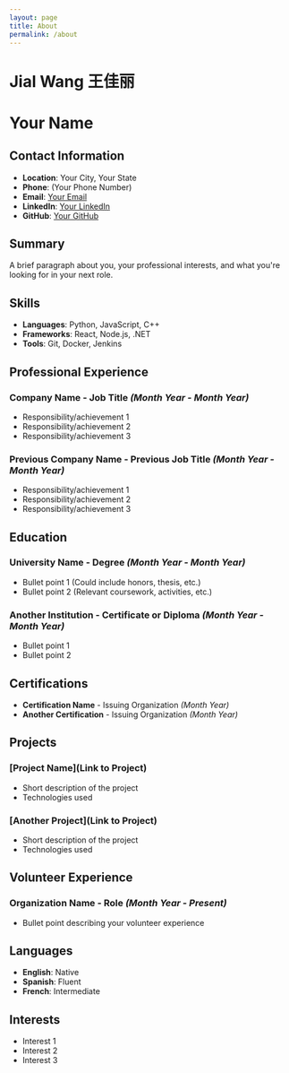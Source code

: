 ```yaml
---
layout: page
title: About
permalink: /about
---
```


# Jial Wang  王佳丽


# Your Name

## Contact Information
- **Location**: Your City, Your State
- **Phone**: (Your Phone Number)
- **Email**: [Your Email](mailto:youremail@example.com)
- **LinkedIn**: [Your LinkedIn](https://www.linkedin.com/in/yourusername)
- **GitHub**: [Your GitHub](https://github.com/yourusername)

## Summary
A brief paragraph about you, your professional interests, and what you're looking for in your next role.

## Skills
- **Languages**: Python, JavaScript, C++
- **Frameworks**: React, Node.js, .NET
- **Tools**: Git, Docker, Jenkins

## Professional Experience

### Company Name - Job Title *(Month Year - Month Year)*
- Responsibility/achievement 1
- Responsibility/achievement 2
- Responsibility/achievement 3

### Previous Company Name - Previous Job Title *(Month Year - Month Year)*
- Responsibility/achievement 1
- Responsibility/achievement 2
- Responsibility/achievement 3

## Education

### University Name - Degree *(Month Year - Month Year)*
- Bullet point 1 (Could include honors, thesis, etc.)
- Bullet point 2 (Relevant coursework, activities, etc.)

### Another Institution - Certificate or Diploma *(Month Year - Month Year)*
- Bullet point 1
- Bullet point 2

## Certifications
- **Certification Name** - Issuing Organization *(Month Year)*
- **Another Certification** - Issuing Organization *(Month Year)*

## Projects

### [Project Name](Link to Project)
- Short description of the project
- Technologies used

### [Another Project](Link to Project)
- Short description of the project
- Technologies used

## Volunteer Experience

### Organization Name - Role *(Month Year - Present)*
- Bullet point describing your volunteer experience

## Languages
- **English**: Native
- **Spanish**: Fluent
- **French**: Intermediate

## Interests
- Interest 1
- Interest 2
- Interest 3
